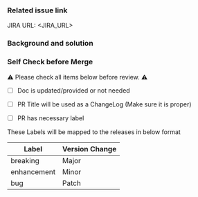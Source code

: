 ### Related issue link

JIRA URL: <JIRA_URL>

### Background and solution

<!--
Describe the problem and the scenario.
-->


### Self Check before Merge

⚠️ Please check all items below before review. ⚠️

- [ ] Doc is updated/provided or not needed
- [ ] PR Title will be used as a ChangeLog (Make sure it is proper)
- [ ] PR has necessary label


These Labels will be mapped to the releases in below format

| Label       | Version Change |
| ----------- | -------------- |
| breaking    | Major          |
| enhancement | Minor          |
| bug         | Patch          |
